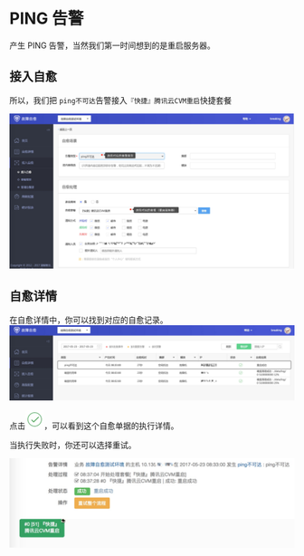 # PING 告警
产生 PING 告警，当然我们第一时间想到的是重启服务器。


## 接入自愈
所以，我们把 `ping不可达`告警接入`『快捷』腾讯云CVM重启`快捷套餐


![](media/14955064369949.jpg)

## 自愈详情
在自愈详情中，你可以找到对应的自愈记录。
![](media/14955066069489.jpg)

点击![](media/14955069261567.jpg)，可以看到这个自愈单据的执行详情。

当执行失败时，你还可以选择重试。

![](media/14955066257255.jpg)
